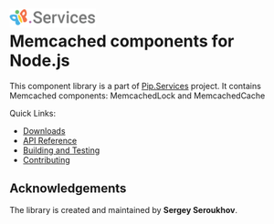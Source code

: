 # <img src="https://github.com/pip-services/pip-services/raw/master/design/Logo.png" alt="Pip.Services Logo" style="max-width:30%"> <br/> Memcached components for Node.js

This component library is a part of [Pip.Services](https://github.com/pip-services/pip-services) project.
It contains Memcached components: MemcachedLock and MemcachedCache

Quick Links:

* [Downloads](https://github.com/pip-services-node/pip-services-memcached-node/blob/master/doc/Downloads.md)
* [API Reference]()
* [Building and Testing](https://github.com/pip-services-node/pip-services-memcached-node/blob/master/doc/Development.md)
* [Contributing](https://github.com/pip-services-node/pip-services-memcached-node/blob/master/doc/Development.md/#contrib)

## Acknowledgements

The library is created and maintained by **Sergey Seroukhov**.
